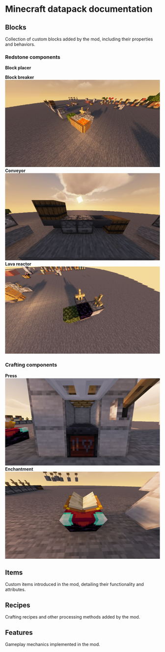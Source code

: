 # Minecraft datapack documentation

## Blocks
Collection of custom blocks added by the mod, including their properties and behaviors.
### Redstone components
**Block placer**  

**Block breaker**  
![alt text](https://github.com/AnCarsenat/RedstoneAdditions/blob/main/Assets/screenshots/2025-04-06_21.35.31.png)  
**Conveyor**  
![alt text](https://github.com/AnCarsenat/RedstoneAdditions/blob/main/Assets/screenshots/2025-04-06_21.35.40.png)
**Lava reactor**  
![alt text](https://github.com/AnCarsenat/RedstoneAdditions/blob/main/Assets/screenshots/2025-04-06_21.35.14.png)  
### Crafting components
**Press**  
![alt text](https://github.com/AnCarsenat/RedstoneAdditions/blob/main/Assets/screenshots/2025-04-06_21.34.14.png)    
**Enchantment**  
![alt text](https://github.com/AnCarsenat/RedstoneAdditions/blob/main/Assets/screenshots/2025-04-06_21.34.18.png)  


## Items
Custom items introduced in the mod, detailing their functionality and attributes.


## Recipes
Crafting recipes and other processing methods added by the mod.

## Features
Gameplay mechanics implemented in the mod.